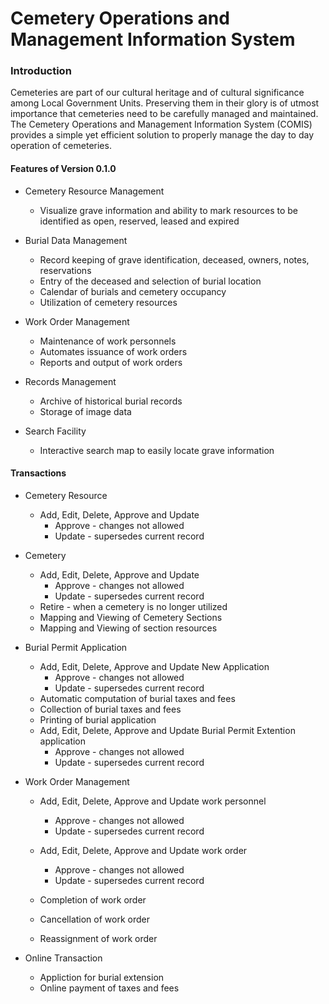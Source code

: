 # Cemetery Operations and Management Information System

### Introduction

Cemeteries are part of our cultural heritage and of cultural significance among Local Government Units. Preserving them in their glory is of utmost importance that cemeteries need to be carefully managed and maintained. The Cemetery Operations and Management Information System (COMIS) provides a simple yet efficient solution to properly manage the day to day operation of cemeteries.

#### Features of Version 0.1.0 

* Cemetery Resource Management
    * Visualize grave information and ability to mark resources to be identified as open, reserved, leased and expired

* Burial Data Management
    * Record keeping of grave identification, deceased, owners, notes, reservations
    * Entry of the deceased and selection of burial location
    * Calendar of burials and cemetery occupancy
    * Utilization of cemetery resources

* Work Order Management
    * Maintenance of work personnels
    * Automates issuance of work orders
    * Reports and output of work orders

* Records Management
    * Archive of  historical burial records
    * Storage of image data

* Search Facility
    * Interactive search map to easily locate grave information 
        

#### Transactions

- Cemetery Resource
    * Add, Edit, Delete, Approve and Update
        * Approve - changes not allowed 
        * Update - supersedes current record

- Cemetery    
    * Add, Edit, Delete, Approve and Update 
        * Approve - changes not allowed 
        * Update - supersedes current record
    * Retire - when a cemetery is no longer utilized
    * Mapping and Viewing of Cemetery Sections
    * Mapping and Viewing of section resources    

- Burial Permit Application
    * Add, Edit, Delete, Approve and Update New Application
        * Approve - changes not allowed 
        * Update - supersedes current record
    * Automatic computation of burial taxes and fees
    * Collection of burial taxes and fees
    * Printing of burial application
    * Add, Edit, Delete, Approve and Update Burial Permit Extention application
        * Approve - changes not allowed 
        * Update - supersedes current record

- Work Order Management
    * Add, Edit, Delete, Approve and Update work personnel
        * Approve - changes not allowed 
        * Update - supersedes current record

    * Add, Edit, Delete, Approve and Update work order
        * Approve - changes not allowed 
        * Update - supersedes current record

    * Completion of work order
    * Cancellation of work order
    * Reassignment of work order

- Online Transaction
    * Appliction for burial extension
    * Online payment of taxes and fees 
    